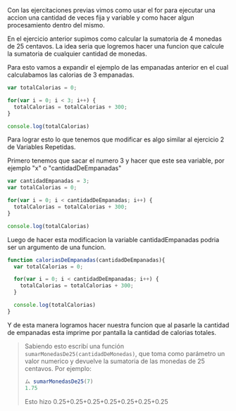 Con las ejercitaciones previas vimos como usar el for para ejecutar una accion una cantidad de veces fija y variable y como hacer algun procesamiento dentro del mismo.

En el ejercicio anterior supimos como calcular la sumatoria de 4 monedas de 25 centavos.
La idea seria que logremos hacer una funcion que calcule la sumatoria de cualquier cantidad de monedas.

Para esto vamos a expandir el ejemplo de las empanadas anterior en el cual calculabamos las calorias de 3 empanadas.

```javascript
var totalCalorias = 0; 

for(var i = 0; i < 3; i++) {
  totalCalorias = totalCalorias + 300;
}

console.log(totalCalorias)
```

Para lograr esto lo que tenemos que modificar es algo similar al ejercicio 2 de Variables Repetidas.

Primero tenemos que sacar el numero 3 y hacer que este sea variable, por ejemplo "x" o "cantidadDeEmpanadas"

```javascript
var cantidadEmpanadas = 3;
var totalCalorias = 0; 

for(var i = 0; i < cantidadDeEmpanadas; i++) {
  totalCalorias = totalCalorias + 300;
}

console.log(totalCalorias)
```
Luego de hacer esta modificacion la variable cantidadEmpanadas podria ser un argumento de una funcion.

```javascript
function caloriasDeEmpanadas(cantidadDeEmpanadas){
  var totalCalorias = 0; 

  for(var i = 0; i < cantidadDeEmpanadas; i++) {
    totalCalorias = totalCalorias + 300;
  }

  console.log(totalCalorias)
}
```

Y de esta manera logramos hacer nuestra funcion que al pasarle la cantidad de empanadas esta imprime por pantalla la cantidad de calorias totales.


> Sabiendo esto escribí una función `sumarMonedasDe25(cantidadDeMonedas)`, que toma como parámetro un valor numerico y devuelve la sumatoria de las monedas de 25 centavos.
Por ejemplo: 
> 
> ```javascript
> ム sumarMonedasDe25(7)
> 1.75
> ```
> Esto hizo 0.25+0.25+0.25+0.25+0.25+0.25+0.25